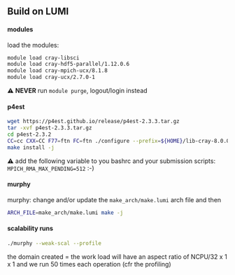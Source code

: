 
## Build on LUMI

#### modules

load the modules:
```bash
module load cray-libsci
module load cray-hdf5-parallel/1.12.0.6
module load cray-mpich-ucx/8.1.8
module load cray-ucx/2.7.0-1
```

:warning: **NEVER** run `module purge`, logout/login instead

#### p4est

```bash
wget https://p4est.github.io/release/p4est-2.3.3.tar.gz
tar -xvf p4est-2.3.3.tar.gz
cd p4est-2.3.2
CC=cc CXX=CC F77=ftn FC=ftn ./configure --prefix=${HOME}/lib-cray-8.0.0-mpich-ucx-8.1.8 CFLAGS="-Ofast -Wall -fopenmp" --enable-mpi --enable-openmp
make install -j
```

:warning: add the following variable to you bashrc and your submission scripts: `MPICH_RMA_MAX_PENDING=512` :-)

#### murphy
murphy: change and/or update the `make_arch/make.lumi` arch file and then

```bash
ARCH_FILE=make_arch/make.lumi make -j
```

#### scalability runs
```bash
./murphy --weak-scal --profile
```

the domain created = the work load will have an aspect ratio of NCPU/32 x 1 x 1 and we run 50 times each operation (cfr the profiling)